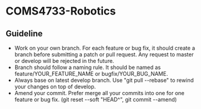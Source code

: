 # COMS4733-Robotics

##  Guideline
* Work on your own branch. For each feature or bug fix, it should create a branch before submitting a patch or pull request. Any request to master or develop will be rejected in the future.
* Branch should follow a naming rule. It should be named as feature/YOUR_FEATURE_NAME or bugfix/YOUR_BUG_NAME.
* Always base on latest develop branch. Use "git pull --rebase" to rewind your changes on top of develop.
* Amend your commit. Prefer merge all your commits into one for one feature or bug fix. (git reset --soft "HEAD^", git commit --amend)